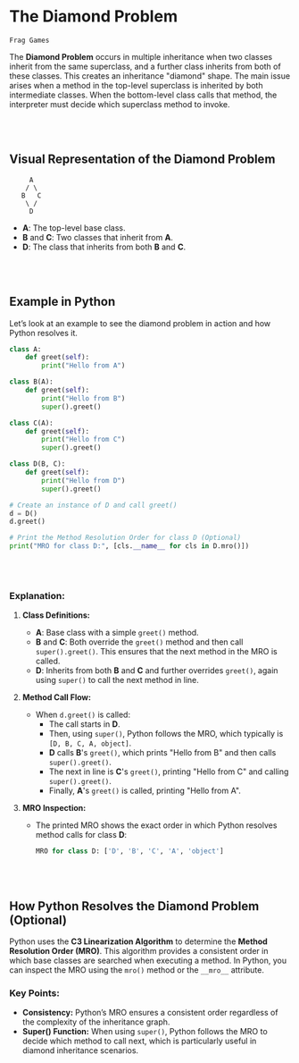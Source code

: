 # The Diamond Problem
`Frag Games`

The **Diamond Problem** occurs in multiple inheritance when two classes inherit from the same superclass, and a further class inherits from both of these classes. This creates an inheritance "diamond" shape. The main issue arises when a method in the top-level superclass is inherited by both intermediate classes. When the bottom-level class calls that method, the interpreter must decide which superclass method to invoke.

<br><br>

## Visual Representation of the Diamond Problem

```
     A
    / \
   B   C
    \ /
     D
```

- **A**: The top-level base class.
- **B** and **C**: Two classes that inherit from **A**.
- **D**: The class that inherits from both **B** and **C**.

<br><br>

## Example in Python

Let’s look at an example to see the diamond problem in action and how Python resolves it.

```python
class A:
    def greet(self):
        print("Hello from A")

class B(A):
    def greet(self):
        print("Hello from B")
        super().greet()

class C(A):
    def greet(self):
        print("Hello from C")
        super().greet()

class D(B, C):
    def greet(self):
        print("Hello from D")
        super().greet()

# Create an instance of D and call greet()
d = D()
d.greet()

# Print the Method Resolution Order for class D (Optional)
print("MRO for class D:", [cls.__name__ for cls in D.mro()])
```
<br><br>

### Explanation:
1. **Class Definitions:**
   - **A**: Base class with a simple `greet()` method.
   - **B** and **C**: Both override the `greet()` method and then call `super().greet()`. This ensures that the next method in the MRO is called.
   - **D**: Inherits from both **B** and **C** and further overrides `greet()`, again using `super()` to call the next method in line.

2. **Method Call Flow:**
   - When `d.greet()` is called:
     - The call starts in **D**.
     - Then, using `super()`, Python follows the MRO, which typically is `[D, B, C, A, object]`.
     - **D** calls **B**'s `greet()`, which prints "Hello from B" and then calls `super().greet()`.
     - The next in line is **C**'s `greet()`, printing "Hello from C" and calling `super().greet()`.
     - Finally, **A**'s `greet()` is called, printing "Hello from A".

3. **MRO Inspection:**
   - The printed MRO shows the exact order in which Python resolves method calls for class **D**:
     ```python
     MRO for class D: ['D', 'B', 'C', 'A', 'object']
     ```



<br><br>

## How Python Resolves the Diamond Problem (Optional)

Python uses the **C3 Linearization Algorithm** to determine the **Method Resolution Order (MRO)**. This algorithm provides a consistent order in which base classes are searched when executing a method. In Python, you can inspect the MRO using the `mro()` method or the `__mro__` attribute.

### Key Points:
- **Consistency:** Python’s MRO ensures a consistent order regardless of the complexity of the inheritance graph.
- **Super() Function:** When using `super()`, Python follows the MRO to decide which method to call next, which is particularly useful in diamond inheritance scenarios.